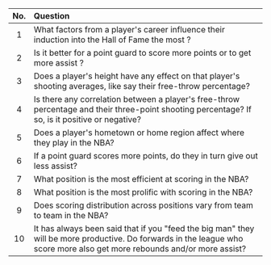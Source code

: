 


No. | Question
:-:|:-
1 | What factors from a player's career influence their induction into the Hall of Fame the most ?
2 | Is it better for a point guard to score more points or to get more assist ?
3 | Does a player's height have any effect on that player's shooting averages, like say their free-throw percentage?
4 | Is there any correlation between a player's free-throw percentage and their three-point shooting percentage? If so, is it positive or negative?
5 | Does a player's hometown or home region affect where they play in the NBA?
6 | If a point guard scores more points, do they in turn give out less assist?
7 | What position is the most efficient at scoring in the NBA?
8 | What position is the most prolific with scoring in the NBA?
9 | Does scoring distribution across positions vary from team to team in the NBA?
10 | It has always been said that if you "feed the big man" they will be more productive. Do forwards in the league who score more also get more rebounds and/or more assist?
